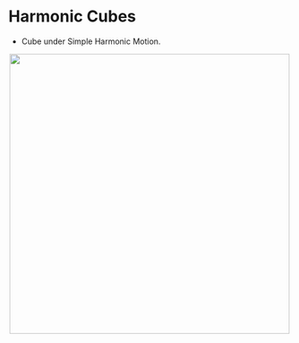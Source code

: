 # Harmonic Cubes

- Cube under Simple Harmonic Motion.

<p align="center">
<image src="assets/HarmonicCubes.gif" width="500"/>
</p>
